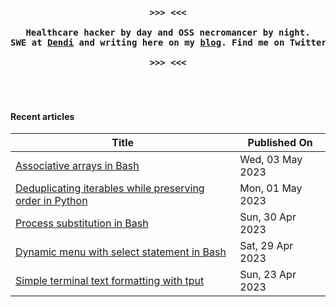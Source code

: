 <pre>
<div align="center">
<h4>
>>> <<<

Healthcare hacker by day and OSS necromancer by night.
SWE at <a href="https://dendisoftware.com" target="_blank">Dendi</a> and writing here on my <a href="https://rednafi.github.io" target="_blank">blog</a>. Find me on Twitter <a href="https://twitter.com/rednafi" target="_blank">@rednafi</a>.

>>> <<<
</h4>
</div>
</pre>

#### Recent articles

| Title | Published On |
| ----- | ------------ |
| [Associative arrays in Bash](https://rednafi.github.io/misc/associative_arrays_in_bash/) | Wed, 03 May 2023 |
| [Deduplicating iterables while preserving order in Python](https://rednafi.github.io/python/deduplicate_iterables_while_preserving_order/) | Mon, 01 May 2023 |
| [Process substitution in Bash](https://rednafi.github.io/misc/process_substitution_in_bash/) | Sun, 30 Apr 2023 |
| [Dynamic menu with select statement in Bash](https://rednafi.github.io/misc/dynamic_menu_with_select_in_bash/) | Sat, 29 Apr 2023 |
| [Simple terminal text formatting with tput](https://rednafi.github.io/misc/terminal_text_formatting_with_tput/) | Sun, 23 Apr 2023 |
